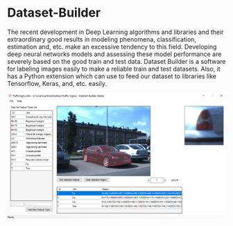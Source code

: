 # Dataset-Builder
The recent development in Deep Learning algorithms and libraries and their extraordinary good results in modeling phenomena, classification, estimation and, etc. make an excessive tendency to this field. Developing deep neural networks models and assessing these model performance are severely based on the good train and test data. Dataset Builder is a software for labeling images easily to make a reliable train and test datasets. Also, it has a Python extension which can use to feed our dataset to libraries like Tensorflow, Keras, and, etc. easily.

![Screenshot](Resources/Main.png)

